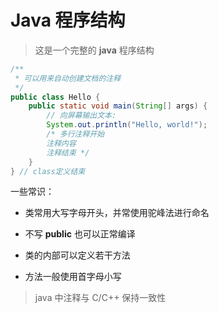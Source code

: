 # Java 程序结构

>  这是一个完整的 **java** 程序结构

```java
/**
 * 可以用来自动创建文档的注释
 */
public class Hello {
    public static void main(String[] args) {
        // 向屏幕输出文本:
        System.out.println("Hello, world!");
        /* 多行注释开始
        注释内容
        注释结束 */
    }
} // class定义结束
```

一些常识：

- 类常用大写字母开头，并常使用驼峰法进行命名
- 不写 **public** 也可以正常编译

- 类的内部可以定义若干方法

- 方法一般使用首字母小写

> java 中注释与 C/C++ 保持一致性